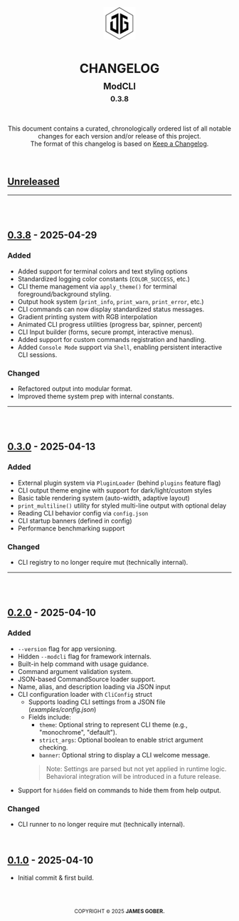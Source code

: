 <div align="center" id="top">
    <picture>
        <source media="(prefers-color-scheme: dark)" srcset="./docs/media/jamesgober-logo-dark.png">
        <img  width="72"  height="72" 
            alt="Official brand mark and logo of James Gober. Image shows JG stylish initials encased in a hexagon outline." 
            src="./docs/media/jamesgober-logo.png">
    </picture>
    <h1>
        <strong>CHANGELOG</strong>
        <sup>
            <br><sub>ModCLI</sub><br>
            <sup><suP>0.3.8</sup></sup>
        </sup>
    </h1>
</div>
<!-- 
/////////// END HEADER
#######################################################################################################
/////////// BEGIN BODY -->
<div align="center">
    This document contains a curated, chronologically ordered list of all notable changes for each version and/or release of this project. 
    <br>
    The format of this changelog is based on <a href="https://keepachangelog.com/en/1.1.0/">Keep a Changelog</a>.
    <br><br><br>
</div>

## [Unreleased]
<div>
<!--
    <h3>Added</h3>
    <ul>
        <li></li>
    </ul>
-->
    <hr><br><br>
<div>



<!-- 0.3.8 | Functional CLI With Styles
============================================
Styles, Colors, Gradients, Themes, Animations, Custom Commands
============================================ -->
## [0.3.8] - 2025-04-29 
<div>
    <h3>Added</h3>
    <ul>
        <li>Added support for terminal colors and text styling options</li>
        <li>Standardized logging color constants (<code>COLOR_SUCCESS</code>, etc.)</li>
        <li>CLI theme management via <code>apply_theme()</code> for terminal foreground/background styling.</li>
        <li>Output hook system (<code>print_info</code>, <code>print_warn</code>, <code>print_error</code>, etc.)</li>
        <li>CLI commands can now display standardized status messages.</li>
        <li>Gradient printing system with RGB interpolation</li>
        <li>Animated CLI progress utilities (progress bar, spinner, percent)</li>
        <li>CLI Input builder (forms, secure prompt, interactive menus).</li>
        <li>Added support for custom commands registration and handling.</li>
        <li>Added <code>Console Mode</code> support via <code>Shell</code>, enabling persistent interactive CLI sessions.</li>
    </ul>
    <h3>Changed</h3>
    <ul>    
        <li>Refactored output into modular format.</li>
        <li>Improved theme system prep with internal constants.</li>
    </ul>
    <hr><br><br>
<div>


<!-- 0.3.0 | Structural Foundation
============================================
Config, plugin system, tables, etc
============================================ -->
## [0.3.0] - 2025-04-13 
<div>
    <h3>Added</h3>
    <ul>
        <li>External plugin system via <code>PluginLoader</code> (behind <code>plugins</code> feature flag)</li>
        <li>CLI output theme engine with support for dark/light/custom styles</li>
        <li>Basic table rendering system (auto-width, adaptive layout)</li>
        <li><code>print_multiline()</code> utility for styled multi-line output with optional delay</li>
        <li>Reading CLI behavior config via <code>config.json</code></li>
        <li>CLI startup banners (defined in config)</li>
        <li>Performance benchmarking support</li>
    </ul>
    <h3>Changed</h3>
    <ul>    
        <li>CLI registry to no longer require mut (technically internal).</li>
    </ul>
    <hr><br><br>
<div>


<!-- 0.2.0 | Command Structure
============================================
Custom commanda, Version, Help, etc.
============================================-->
## [0.2.0] - 2025-04-10 
<div>
    <h3>Added</h3>
    <ul>
        <li><code>--version</code> flag for app versioning.</li>
        <li>Hidden <code>--modcli</code> flag for framework internals.</li>
        <li>Built-in help command with usage guidance.</li>
        <li>Command argument validation system.</li>
        <li>JSON-based CommandSource loader support.</li>
        <li>Name, alias, and description loading via JSON input</li>
        <li>
            CLI configuration loader with <code>CliConfig</code> struct
            <ul>
                <li>Supports loading CLI settings from a JSON file (<i>examples/config.json</i>)</li>
                <li>
                    Fields include:
                    <ul>
                        <li><code>theme</code>: Optional string to represent CLI theme (e.g., "monochrome", "default").</li>
                        <li><code>strict_args</code>: Optional boolean to enable strict argument checking.</li>
                        <li><code>banner</code>: Optional string to display a CLI welcome message.</li>
                    </ul>
                    <blockquote>Note: Settings are parsed but not yet applied in runtime logic. Behavioral integration will be introduced in a future release.</blockquote>
                </li>
            </ul>
        </li>
        <li>Support for <code>hidden</code> field on commands to hide them from help output.</li>
    </ul>
    <h3>Changed</h3>
    <ul>    
        <li>CLI runner to no longer require mut (technically internal).</li>
    </ul>
    <br>
<div>

<!-- 0.1.0
============================================
Initial Commit
============================================-->
## [0.1.0] - 2025-04-10 
<div>
    <ul>    
        <li>Initial commit &amp; first build.</li>
    </ul>
<div>


<!--
/////////// BEGIN FOOTER
####################################################################################################### -->
[unreleased]: https://github.com/jamesgober/mod-cli/compare/v0.1.0...HEAD
<!-- 
============================================================================
VERSIONS
============================================================================ -->

<!-- 
POST-RELEASE/STABLE GOES HERE
-->


<!--
 PRE-RELEASE =========================================================== -->
[0.4.0]: https://github.com/jamesgober/mod-cli/compare/v0.3.9...v0.4.0
[0.3.9]: https://github.com/jamesgober/mod-cli/compare/v0.3.8...v0.3.9
[0.3.8]: https://github.com/jamesgober/mod-cli/compare/v0.3.0...v0.3.8
[0.3.0]: https://github.com/jamesgober/mod-cli/compare/v0.2.0...v0.3.0
[0.2.0]: https://github.com/jamesgober/mod-cli/compare/v0.1.0...v0.2.0
[0.1.0]: https://github.com/jamesgober/mod-cli/compare/v0.1.0...HEAD


<!--#######################################################################################################
:: COPYRIGHT
============================================================================ -->
<div align="center">
  <br>
  <h2></h2>
  <sup>COPYRIGHT <small>&copy;</small> 2025 <strong>JAMES GOBER.</strong></sup>
</div>